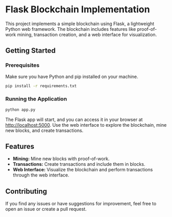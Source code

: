 

# Flask Blockchain Implementation

This project implements a simple blockchain using Flask, a lightweight Python web framework. The blockchain includes features like proof-of-work mining, transaction creation, and a web interface for visualization.

## Getting Started

### Prerequisites

Make sure you have Python and pip installed on your machine.

```bash
pip install -r requirements.txt
```

### Running the Application

```bash
python app.py
```

The Flask app will start, and you can access it in your browser at [http://localhost:5000](http://localhost:5000). Use the web interface to explore the blockchain, mine new blocks, and create transactions.

## Features

- **Mining:** Mine new blocks with proof-of-work.
- **Transactions:** Create transactions and include them in blocks.
- **Web Interface:** Visualize the blockchain and perform transactions through the web interface.

## Contributing

If you find any issues or have suggestions for improvement, feel free to open an issue or create a pull request.


